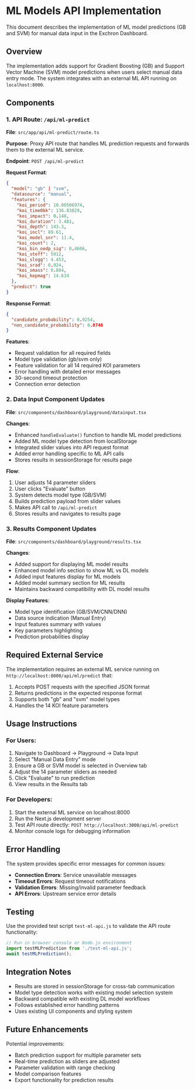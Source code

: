 # ML Models API Implementation

This document describes the implementation of ML model predictions (GB and SVM) for manual data input in the Exchron Dashboard.

## Overview

The implementation adds support for Gradient Boosting (GB) and Support Vector Machine (SVM) model predictions when users select manual data entry mode. The system integrates with an external ML API running on `localhost:8000`.

## Components

### 1. API Route: `/api/ml-predict`

**File**: `src/app/api/ml-predict/route.ts`

**Purpose**: Proxy API route that handles ML prediction requests and forwards them to the external ML service.

**Endpoint**: `POST /api/ml-predict`

**Request Format**:
```json
{
  "model": "gb" | "svm",
  "datasource": "manual",
  "features": {
    "koi_period": 10.00506974,
    "koi_time0bk": 136.83029,
    "koi_impact": 0.148,
    "koi_duration": 3.481,
    "koi_depth": 143.3,
    "koi_incl": 89.61,
    "koi_model_snr": 11.4,
    "koi_count": 2,
    "koi_bin_oedp_sig": 0.4606,
    "koi_steff": 5912,
    "koi_slogg": 4.453,
    "koi_srad": 0.924,
    "koi_smass": 0.884,
    "koi_kepmag": 14.634
  },
  "predict": true
}
```

**Response Format**:
```json
{
  "candidate_probability": 0.9254,
  "non_candidate_probability": 0.0746
}
```

**Features**:
- Request validation for all required fields
- Model type validation (gb/svm only)
- Feature validation for all 14 required KOI parameters
- Error handling with detailed error messages
- 30-second timeout protection
- Connection error detection

### 2. Data Input Component Updates

**File**: `src/components/dashboard/playground/datainput.tsx`

**Changes**:
- Enhanced `handleEvaluate()` function to handle ML model predictions
- Added ML model type detection from localStorage
- Integrated slider values into API request format
- Added error handling specific to ML API calls
- Stores results in sessionStorage for results page

**Flow**:
1. User adjusts 14 parameter sliders
2. User clicks "Evaluate" button
3. System detects model type (GB/SVM)
4. Builds prediction payload from slider values
5. Makes API call to `/api/ml-predict`
6. Stores results and navigates to results page

### 3. Results Component Updates

**File**: `src/components/dashboard/playground/results.tsx`

**Changes**:
- Added support for displaying ML model results
- Enhanced model info section to show ML vs DL models
- Added input features display for ML models
- Added model summary section for ML results
- Maintains backward compatibility with DL model results

**Display Features**:
- Model type identification (GB/SVM/CNN/DNN)
- Data source indication (Manual Entry)
- Input features summary with values
- Key parameters highlighting
- Prediction probabilities display

## Required External Service

The implementation requires an external ML service running on `http://localhost:8000/api/ml/predict` that:

1. Accepts POST requests with the specified JSON format
2. Returns predictions in the expected response format
3. Supports both "gb" and "svm" model types
4. Handles the 14 KOI feature parameters

## Usage Instructions

### For Users:
1. Navigate to Dashboard → Playground → Data Input
2. Select "Manual Data Entry" mode
3. Ensure a GB or SVM model is selected in Overview tab
4. Adjust the 14 parameter sliders as needed
5. Click "Evaluate" to run prediction
6. View results in the Results tab

### For Developers:
1. Start the external ML service on localhost:8000
2. Run the Next.js development server
3. Test API route directly: `POST http://localhost:3000/api/ml-predict`
4. Monitor console logs for debugging information

## Error Handling

The system provides specific error messages for common issues:

- **Connection Errors**: Service unavailable messages
- **Timeout Errors**: Request timeout notifications  
- **Validation Errors**: Missing/invalid parameter feedback
- **API Errors**: Upstream service error details

## Testing

Use the provided test script `test-ml-api.js` to validate the API route functionality:

```javascript
// Run in browser console or Node.js environment
import testMLPrediction from './test-ml-api.js';
await testMLPrediction();
```

## Integration Notes

- Results are stored in sessionStorage for cross-tab communication
- Model type detection works with existing model selection system
- Backward compatible with existing DL model workflows
- Follows established error handling patterns
- Uses existing UI components and styling system

## Future Enhancements

Potential improvements:
- Batch prediction support for multiple parameter sets
- Real-time prediction as sliders are adjusted
- Parameter validation with range checking
- Model comparison features
- Export functionality for prediction results